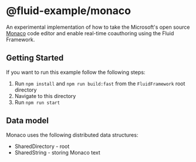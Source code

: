 # @fluid-example/monaco

An experimental implementation of how to take the Microsoft's open source [Monaco](https://github.com/Microsoft/monaco-editor) code editor
and enable real-time coauthoring using the Fluid Framework.

## Getting Started

If you want to run this example follow the following steps:

1. Run `npm install` and `npm run build:fast` from the `FluidFramework` root directory
2. Navigate to this directory
3. Run `npm run start`

## Data model

Monaco uses the following distributed data structures:

- SharedDirectory - root
- SharedString - storing Monaco text

